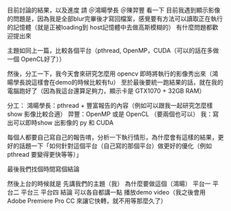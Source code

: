 目前討論的結果，以及進度 請 ＠鴻暘學長 ＠陳羿豐 看一下
目前我遇到顯示影像的問題是，因為我是全部blur完畢後才寫回檔案，感覺要有方法可以讀取正在執行的記憶體（就是正被loading到
host記憶體中去做高斯模糊的）
有什麼問題都歡迎提出來

主題如同上一篇，比較各個平台（pthread, OpenMP，CUDA（可以的話在多做一個 OpenCL好了））

然後，分工一下，我今天會來研究怎麼用 opencv 即時將執行的影像秀出來（鴻暘學長說這樣會在demo的時候比較有fu）
至於最後要統一跑結果的話，就在我的電腦跑好了（因為我這台還算足夠力，顯示卡是 GTX1070 + 32GB RAM）

分工：
鴻暘學長：pthread + 豐富報告的內容（例如可以跟我一起研究怎麼樣show 影像比較合適）
羿豐：OpenMP 或是 OpenCL （要兩個也可以）
我：寫出可以即時show 出影像的 py 和 CUDA

每個人都要自己寫自己的報告唷，分析一下執行情形，為什麼會有這樣的結果，更好的話題一下「如何針對這個平台（自己寫的那個平台）做更好的優化（例如 pthread 要變得更快等等）」

最後我們找個時間寫個結論

然後上台的時候就是
先講我們的主題（我）
為什麼要做這個（鴻暘）
平台一
平台二
平台三
平台四
結論 可以各自都講一點
播放demo video（我之後會用Adobe Premiere Pro CC 來讓它快轉，就不用等那麼久了）

